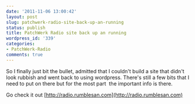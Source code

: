 ```yaml
---
date: '2011-11-06 13:00:42'
layout: post
slug: patchwerk-radio-site-back-up-an-running
status: publish
title: PatchWerk Radio site back up an running
wordpress_id: '339'
categories:
- PatchWerk-Radio
comments: true
---
```


So I finally just bit the bullet, admitted that I couldn't build a site that didn't look rubbish and went back to using wordpress. There's still a few bits that I need to put on there but for the most part  the important info is there.

Go check it out [http://radio.rumblesan.com](http://radio.rumblesan.com)
